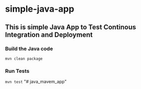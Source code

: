 # simple-java-app
## This is simple Java App to Test Continous Integration and Deployment

### Build the Java code
```mvn clean package```

### Run Tests
```mvn test```
"# java_mavem_app" 
